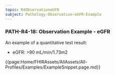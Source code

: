 ```yaml
---
topic: R4ObservationeGFR
subject: Pathology-Observation-eGFR-Example
---
```

### PATH-R4-18: Observation Example - eGFR
An example of a quantitative test result:
* eGFR: >90 mL/min/1.73m2

{{page:Home/FHIRAssets/AllAssets/All-Profiles/Examples/ExampleSnippet.page.md}}